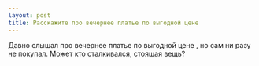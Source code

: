 ```yaml
---
layout: post 
title: Расскажите про вечернее платье по выгодной цене 
--- 
```

Давно слышал про вечернее платье по выгодной цене , но сам ни разу не покупал. Может кто сталкивался, стоящая вещь?